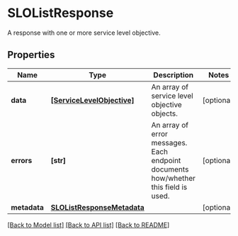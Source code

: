 # SLOListResponse

A response with one or more service level objective.

## Properties
Name | Type | Description | Notes
------------ | ------------- | ------------- | -------------
**data** | [**[ServiceLevelObjective]**](ServiceLevelObjective.md) | An array of service level objective objects. | [optional] 
**errors** | **[str]** | An array of error messages. Each endpoint documents how/whether this field is used. | [optional] 
**metadata** | [**SLOListResponseMetadata**](SLOListResponseMetadata.md) |  | [optional] 

[[Back to Model list]](README.md#documentation-for-models) [[Back to API list]](README.md#documentation-for-api-endpoints) [[Back to README]](README.md)


